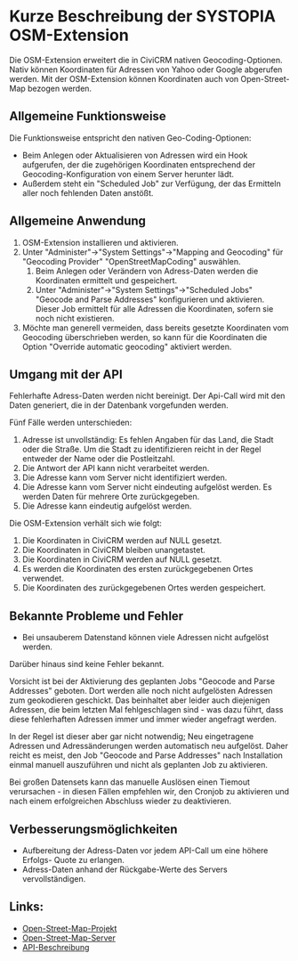 # Kurze Beschreibung der SYSTOPIA OSM-Extension

Die OSM-Extension erweitert die in CiviCRM nativen Geocoding-Optionen.
Nativ können Koordinaten für Adressen von Yahoo oder Google abgerufen werden.
Mit der OSM-Extension können Koordinaten auch von Open-Street-Map bezogen
werden.

## Allgemeine Funktionsweise

Die Funktionsweise entspricht den nativen Geo-Coding-Optionen:
*   Beim Anlegen oder Aktualisieren von Adressen wird ein Hook aufgerufen, der
    die zugehörigen Koordinaten entsprechend der Geocoding-Konfiguration von
    einem Server herunter lädt.
*   Außerdem steht ein "Scheduled Job" zur Verfügung, der das Ermitteln aller
    noch fehlenden Daten anstößt.

## Allgemeine Anwendung

1.  OSM-Extension installieren und aktivieren.
2.  Unter "Administer"->"System Settings"->"Mapping and Geocoding"
    für "Geocoding Provider" "OpenStreetMapCoding" auswählen.
    1.  Beim Anlegen oder Verändern von Adress-Daten werden die Koordinaten
        ermittelt und gespeichert.
    2.  Unter "Administer"->"System Settings"->"Scheduled Jobs"
        "Geocode and Parse Addresses" konfigurieren und aktivieren.
        Dieser Job ermittelt für alle Adressen die Koordinaten, sofern sie noch
        nicht existieren.
4.  Möchte man generell vermeiden, dass bereits gesetzte Koordinaten vom
    Geocoding überschrieben werden, so kann für die Koordinaten die Option
    "Override automatic geocoding" aktiviert werden.

## Umgang mit der API

Fehlerhafte Adress-Daten werden nicht bereinigt. Der Api-Call wird mit den Daten
generiert, die in der Datenbank vorgefunden werden.

Fünf Fälle werden unterschieden:

1.  Adresse ist unvollständig:
    Es fehlen Angaben für das Land, die Stadt oder die Straße.
    Um die Stadt zu identifizieren reicht in der Regel entweder der Name oder
    die Postleitzahl.
2.  Die Antwort der API kann nicht verarbeitet werden.
3.  Die Adresse kann vom Server nicht identifiziert werden.
4.  Die Adresse kann vom Server nicht eindeuting aufgelöst werden.
    Es werden Daten für mehrere Orte zurückgegeben.
5.  Die Adresse kann eindeutig aufgelöst werden.

Die OSM-Extension verhält sich wie folgt:

1.  Die Koordinaten in CiviCRM werden auf NULL gesetzt.
2.  Die Koordinaten in CiviCRM bleiben unangetastet.
3.  Die Koordinaten in CiviCRM werden auf NULL gesetzt.
4.  Es werden die Koordinaten des ersten zurückgegebenen Ortes verwendet.
5.  Die Koordinaten des zurückgegebenen Ortes werden gespeichert.

## Bekannte Probleme und Fehler

*   Bei unsauberem Datenstand können viele Adressen nicht aufgelöst werden.

Darüber hinaus sind keine Fehler bekannt.

Vorsicht ist bei der Aktivierung des geplanten Jobs
"Geocode and Parse Addresses" geboten. Dort werden alle noch nicht aufgelösten
Adressen zum geokodieren geschickt. Das beinhaltet aber leider auch diejenigen
Adressen, die beim letzten Mal fehlgeschlagen sind - was dazu führt, dass diese
fehlerhaften Adressen immer und immer wieder angefragt werden.

In der Regel ist dieser aber gar nicht notwendig; Neu eingetragene Adressen und
Adressänderungen werden automatisch neu aufgelöst. Daher reicht es meist, den
Job "Geocode and Parse Addresses" nach Installation einmal manuell auszuführen
und nicht als geplanten Job zu aktivieren.

Bei großen Datensets kann das manuelle Auslösen einen Tiemout verursachen - in
diesen Fällen empfehlen wir, den Cronjob zu aktivieren und nach einem
erfolgreichen Abschluss wieder zu deaktivieren.

## Verbesserungsmöglichkeiten

*   Aufbereitung der Adress-Daten vor jedem API-Call um eine höhere Erfolgs-
    Quote zu erlangen.
*   Adress-Daten anhand der Rückgabe-Werte des Servers vervollständigen.

## Links:
* [Open-Street-Map-Projekt](http://www.openstreetmap.org)
* [Open-Street-Map-Server](http://nominatim.openstreetmap.org)
* [API-Beschreibung](http://wiki.openstreetmap.org/wiki/API_v0.6)
